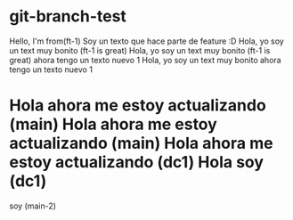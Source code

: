 # git-branch-test

Hello, I'm from(ft-1)
Soy un texto que hace parte de feature :D
Hola, yo soy un text muy bonito (ft-1 is great)
Hola, yo soy un text muy bonito (ft-1 is great)
ahora tengo un texto nuevo 1
Hola, yo soy un text muy bonito
ahora tengo un texto nuevo 1

Hola ahora me estoy actualizando (main)
Hola ahora me estoy actualizando (main)
Hola ahora me estoy actualizando (dc1)
Hola soy (dc1)
 ===
 soy (main-2)